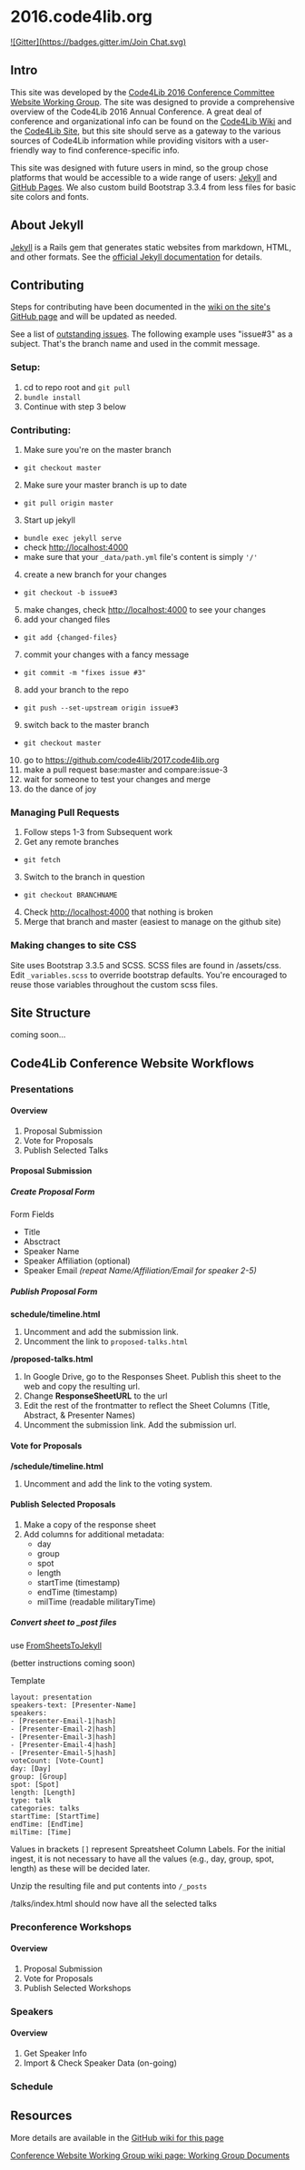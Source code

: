 # 2016.code4lib.org

[![Gitter](https://badges.gitter.im/Join Chat.svg)](https://gitter.im/C4L-PHL?utm_source=badge&utm_medium=badge&utm_campaign=pr-badge&utm_content=badge)

## Intro

This site was developed by the [Code4Lib 2016 Conference Committee Website Working Group](http://wiki.code4lib.org/2016_Conference_Committees#Website_Working_Group). The site was designed to provide a comprehensive overview
of the Code4Lib 2016 Annual Conference. A great deal of conference and organizational info can be found on the [Code4Lib Wiki](http://wiki.code4lib.org/Main_Page) and the [Code4Lib Site](http://code4lib.org), but this site should serve as a gateway to the various sources of Code4Lib information while providing visitors with a user-friendly way to find conference-specific info.

This site was designed with future users in mind, so the group chose platforms that would be accessible to a wide range of users: [Jekyll](http://jekyllrb.com) and [GitHub Pages](https://pages.github.com).  We also custom build  Bootstrap 3.3.4 from less files for basic site colors and fonts.

## About Jekyll

[Jekyll](http://jekyllrb.com) is a Rails gem that generates static websites from markdown, HTML, and other formats. See the [official Jekyll documentation](http://jekyllrb.com/docs/home/) for details.


## Contributing

Steps for contributing have been documented in the [wiki on the site's GitHub page](https://github.com/code4lib/2016.code4lib.org/wiki) and will be updated as needed.

See a list of [outstanding issues](https://github.com/code4lib/2016.code4lib.org/issues). The following example uses "issue#3" as a subject. That's the branch name and used in the commit message.

### Setup:

1. cd to repo root and ```git pull```
2. ```bundle install```
3. Continue with step 3 below

### Contributing:
1. Make sure you're on the master branch
  * ```git checkout master```
2. Make sure your master branch is up to date
  * ```git pull origin master```
3. Start up jekyll
  * ```bundle exec jekyll serve```
  * check [http://localhost:4000](http://localhost:4000)
  * make sure that your ```_data/path.yml``` file's content is simply ```'/'```
4. create a new branch for your changes
  * ```git checkout -b issue#3```
5. make changes, check [http://localhost:4000](http://localhost:4000) to see your changes
6. add your changed files
  * ```git add {changed-files}```
7. commit your changes with a fancy message
  * ```git commit -m "fixes issue #3"```
8. add your branch to the repo
  * ```git push --set-upstream origin issue#3```
9. switch back to the master branch
  * ```git checkout master```

10. go to https://github.com/code4lib/2017.code4lib.org
11. make a pull request base:master and compare:issue-3
12. wait for someone to test your changes and merge
13. do the dance of joy

### Managing Pull Requests

1. Follow steps 1-3 from Subsequent work
2. Get any remote branches
  * ```git fetch```
3. Switch to the branch in question
  * ```git checkout BRANCHNAME```
4. Check [http://localhost:4000](http://localhost:4000) that nothing is broken
5. Merge that branch and master (easiest to manage on the github site)

### Making changes to site CSS
Site uses Bootstrap 3.3.5 and SCSS. SCSS files are found in /assets/css. Edit ```_variables.scss``` to override bootstrap defaults.
You're encouraged to reuse those variables throughout the custom scss files.

## Site Structure

coming soon...

## Code4Lib Conference Website Workflows

### Presentations

#### Overview

1. Proposal Submission
2. Vote for Proposals
3. Publish Selected Talks


#### Proposal Submission

##### Create Proposal Form

Form Fields

* Title
* Absctract
* Speaker Name
* Speaker Affiliation (optional)
* Speaker Email
*(repeat Name/Affiliation/Email for speaker 2-5)*

##### Publish Proposal Form

**schedule/timeline.html**

1. Uncomment and add the submission link.
2. Uncomment the link to ```proposed-talks.html```

**/proposed-talks.html**

1. In Google Drive, go to the Responses Sheet. Publish this sheet to the web and copy the resulting url.
2. Change **ResponseSheetURL** to the url
3. Edit the rest of the frontmatter to reflect the Sheet Columns (Title, Abstract, & Presenter Names)
4. Uncomment the submission link. Add the submission url.

#### Vote for Proposals

**/schedule/timeline.html**
1. Uncomment and add the link to the voting system.

#### Publish Selected Proposals

1. Make a copy of the response sheet
2. Add columns for additional metadata:
    * day
    * group
    * spot
    * length
    * startTime (timestamp)
    * endTime (timestamp)
    * milTime (readable militaryTime)


##### Convert sheet to _post files

use [FromSheetsToJekyll](http://queryluke.github.io/fromSheetsToJekyll/)

(better instructions coming soon)

Template
```
layout: presentation
speakers-text: [Presenter-Name]
speakers:
- [Presenter-Email-1|hash]
- [Presenter-Email-2|hash]
- [Presenter-Email-3|hash]
- [Presenter-Email-4|hash]
- [Presenter-Email-5|hash]
voteCount: [Vote-Count]
day: [Day]
group: [Group]
spot: [Spot]
length: [Length]
type: talk
categories: talks
startTime: [StartTime]
endTime: [EndTime]
milTime: [Time]

```

Values in brackets ```[]``` represent Spreatsheet Column Labels.
For the initial ingest, it is not necessary to have all the values (e.g., day, group, spot, length) as these will be decided later.

Unzip the resulting file and put contents into ```/_posts```

/talks/index.html should now have all the selected talks

### Preconference Workshops

#### Overview

1. Proposal Submission
2. Vote for Proposals
3. Publish Selected Workshops

### Speakers

#### Overview

1. Get Speaker Info
2. Import & Check Speaker Data (on-going)

### Schedule


## Resources
More details are available in the [GitHub wiki for this page](https://github.com/code4lib/2016.code4lib.org/wiki)

[Conference Website Working Group wiki page: Working Group Documents](http://wiki.code4lib.org/Website_Working_Group_Documents)
